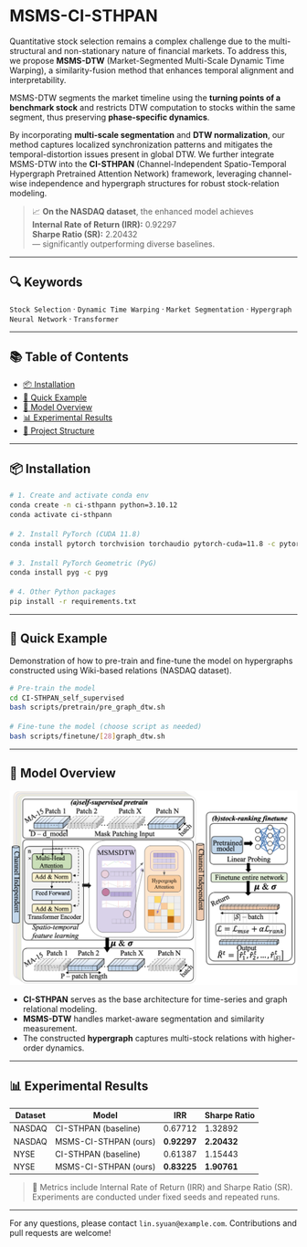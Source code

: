 # MSMS-CI-STHPAN

Quantitative stock selection remains a complex challenge due to the multi-structural and non-stationary nature of financial markets. To address this, we propose **MSMS-DTW** (Market-Segmented Multi-Scale Dynamic Time Warping), a similarity-fusion method that enhances temporal alignment and interpretability.

MSMS-DTW segments the market timeline using the **turning points of a benchmark stock** and restricts DTW computation to stocks within the same segment, thus preserving **phase-specific dynamics**.

By incorporating **multi-scale segmentation** and **DTW normalization**, our method captures localized synchronization patterns and mitigates the temporal-distortion issues present in global DTW. We further integrate MSMS-DTW into the **CI-STHPAN** (Channel-Independent Spatio-Temporal Hypergraph Pretrained Attention Network) framework, leveraging channel-wise independence and hypergraph structures for robust stock-relation modeling.

> 📈 **On the NASDAQ dataset**, the enhanced model achieves  
> **Internal Rate of Return (IRR):** 0.92297  
> **Sharpe Ratio (SR):** 2.20432  
> — significantly outperforming diverse baselines.

---

## 🔍 Keywords

`Stock Selection` · `Dynamic Time Warping` · `Market Segmentation` · `Hypergraph Neural Network` · `Transformer`

---

## 📚 Table of Contents

- [📦 Installation](#-installation)  
- [🚀 Quick Example](#-quick-example)  
- [🧠 Model Overview](#-model-overview)  
- [📊 Experimental Results](#-experimental-results)  
- [📁 Project Structure](#-project-structure)

---

## 📦 Installation

```bash
# 1. Create and activate conda env
conda create -n ci-sthpann python=3.10.12
conda activate ci-sthpann

# 2. Install PyTorch (CUDA 11.8)
conda install pytorch torchvision torchaudio pytorch-cuda=11.8 -c pytorch -c nvidia

# 3. Install PyTorch Geometric (PyG)
conda install pyg -c pyg

# 4. Other Python packages
pip install -r requirements.txt
```

---

## 🚀 Quick Example

Demonstration of how to pre-train and fine-tune the model on hypergraphs constructed using Wiki-based relations (NASDAQ dataset).

```bash
# Pre-train the model
cd CI-STHPAN_self_supervised
bash scripts/pretrain/pre_graph_dtw.sh

# Fine-tune the model (choose script as needed)
bash scripts/finetune/[28]graph_dtw.sh
```

---

## 🧠 Model Overview

<p align="center">
  <img src="figures/model_architecture.png" alt="Model Overview" width="800"/>
</p>

- **CI-STHPAN** serves as the base architecture for time-series and graph relational modeling.
- **MSMS-DTW** handles market-aware segmentation and similarity measurement.
- The constructed **hypergraph** captures multi-stock relations with higher-order dynamics.

---

## 📊 Experimental Results

| Dataset | Model                 | IRR     | Sharpe Ratio |
|---------|------------------------|---------|---------------|
| NASDAQ | CI-STHPAN (baseline)  | 0.67712 | 1.32892       |
| NASDAQ | MSMS-CI-STHPAN (ours) | **0.92297** | **2.20432**       |
| NYSE   | CI-STHPAN (baseline)  | 0.61387 | 1.15443       |
| NYSE   | MSMS-CI-STHPAN (ours) | **0.83225** | **1.90761**       |

> 🔬 Metrics include Internal Rate of Return (IRR) and Sharpe Ratio (SR). Experiments are conducted under fixed seeds and repeated runs.
---

For any questions, please contact `lin.syuan@example.com`. Contributions and pull requests are welcome!
